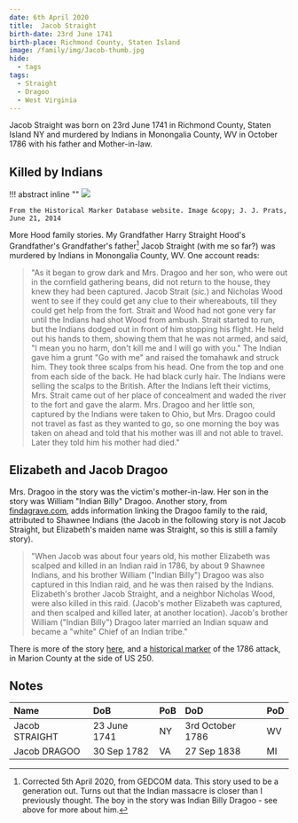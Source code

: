 ```yaml
---
date: 6th April 2020
title:  Jacob Straight
birth-date: 23rd June 1741
birth-place: Richmond County, Staten Island
image: /family/img/Jacob-thumb.jpg
hide:
  - tags
tags:
  - Straight
  - Dragoo
  - West Virginia
---
```


Jacob Straight was born on 23rd June 1741 in Richmond County, Staten Island NY and murdered by Indians in Monongalia County, WV in October 1786 with his father and Mother-in-law.

## Killed by Indians

!!! abstract inline ""
    ![](https://www.hmdb.org/Photos2/278/Photo278179.jpg)

    From the Historical Marker Database website. Image &copy; J. J. Prats, June 21, 2014

More Hood family stories. My Grandfather Harry Straight Hood's Grandfather's Grandfather's father[^err1] Jacob Straight (with me so far?) was murdered by Indians in Monongalia County, WV. One account reads:

>"As it began to grow dark and Mrs. Dragoo and her son, who were out in the cornfield gathering beans, did not return to the house, they knew they had been captured. Jacob Strait (*sic.*) and Nicholas Wood went to see if they could get any clue to their whereabouts, till they could get help from the fort. Strait and Wood had not gone very far until the Indians had shot Wood from ambush. Strait started to run, but the Indians dodged out in front of him stopping his flight. He held out his hands to them, showing them that he was not armed, and said, "I mean you no harm, don't kill me and I will go with you." The Indian gave him a grunt "Go with me" and raised the tomahawk and struck him. They took three scalps from his head. One from the top and one from each side of the back. He had black curly hair. The Indians were selling the scalps to the British. After the Indians left their victims, Mrs. Strait came out of her place of concealment and waded the river to the fort and gave the alarm. Mrs. Dragoo and her little son, captured by the Indians were taken to Ohio, but Mrs. Dragoo could not travel as fast as they wanted to go, so one morning the boy was taken on ahead and told that his mother was ill and not able to travel. Later they told him his mother had died."

[^err1]: Corrected 5th April 2020, from GEDCOM data. This story used to be a generation out. Turns out that the Indian massacre is closer than I previously thought. The boy in the story was Indian Billy Dragoo - see above for more about him.

## Elizabeth and Jacob Dragoo
Mrs. Dragoo in the story was the victim's mother-in-law. Her son in the story was William "Indian Billy" Dragoo. Another story, from [findagrave.com](https://www.findagrave.com/memorial/17685794/jacob-dragoo), adds information linking the Dragoo family to the raid, attributed to Shawnee Indians (the Jacob in the following story is not Jacob Straight, but Elizabeth's maiden name was Straight, so this is still a family story).

> "When Jacob was about four years old, his mother Elizabeth was scalped and killed in an Indian raid in 1786, by about 9 Shawnee Indians, and his brother William ("Indian Billy") Dragoo was also
captured in this Indian raid, and he was then raised by the Indians. Elizabeth's brother Jacob Straight, and a neighbor Nicholas Wood, were also killed in this raid. (Jacob's mother Elizabeth was captured, and then scalped and killed later, at another location). Jacob's brother William ("Indian Billy") Dragoo later married an Indian squaw and became a "white" Chief of an Indian tribe."

There is more of the story [here](https://www.wikitree.com/wiki/Straight-233), and a [historical marker](https://www.hmdb.org/m.asp?m=75089) of the 1786 attack, in Marion County at the side of US 250. 

## Notes

Name|DoB|PoB|DoD|PoD
:---|:--|:--|:--|:--
Jacob STRAIGHT|23 June 1741|NY|3rd October 1786| WV
Jacob DRAGOO|30 Sep 1782|VA|27 Sep 1838|MI
